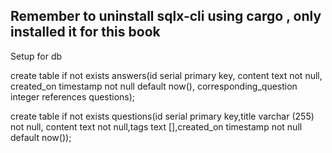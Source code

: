 ## Remember to uninstall sqlx-cli using cargo , only installed it for this book
Setup for db

create table if not exists answers(id serial primary key, content text not null, created_on timestamp not null default now(), corresponding_question integer references questions);

create table if not exists questions(id serial primary key,title varchar (255) not null, content text not null,tags text [],created_on timestamp not null default now());
